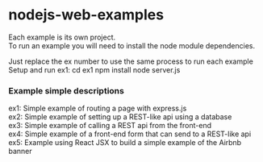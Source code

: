 # nodejs-web-examples


Each example is its own project.  
To run an example you will need to install the node module dependencies.  

Just replace the ex number to use the same process to run each example
Setup and run ex1:
cd ex1
npm install
node server.js

### Example simple descriptions  
ex1: Simple example of routing a page with express.js  
ex2: Simple example of setting up a REST-like api using a database  
ex3: Simple example of calling a REST api from the front-end  
ex4: Simple example of a front-end form that can send to a REST-like api  
ex5: Example using React JSX to build a simple example of the Airbnb banner  
